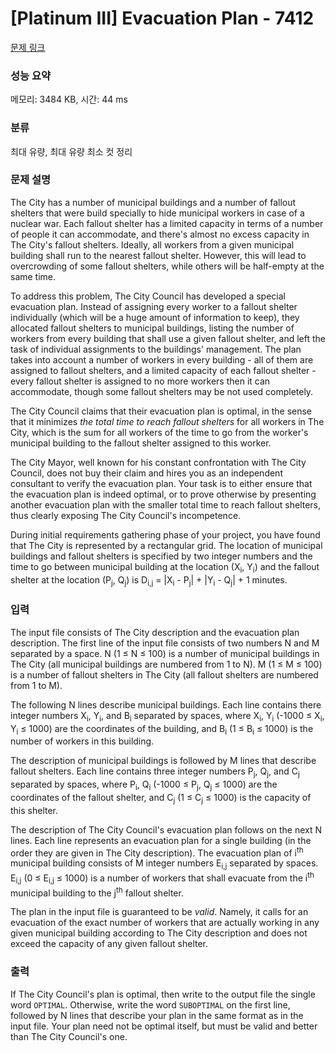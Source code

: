 # [Platinum III] Evacuation Plan - 7412 

[문제 링크](https://www.acmicpc.net/problem/7412) 

### 성능 요약

메모리: 3484 KB, 시간: 44 ms

### 분류

최대 유량, 최대 유량 최소 컷 정리

### 문제 설명

<p><img alt="" src="https://upload.acmicpc.net/1ee236d5-4f3f-47f3-86aa-42690aff2681/-/preview/" style="float: right;">The City has a number of municipal buildings and a number of fallout shelters that were build specially to hide municipal workers in case of a nuclear war. Each fallout shelter has a limited capacity in terms of a number of people it can accommodate, and there's almost no excess capacity in The City's fallout shelters. Ideally, all workers from a given municipal building shall run to the nearest fallout shelter. However, this will lead to overcrowding of some fallout shelters, while others will be half-empty at the same time.</p>

<p>To address this problem, The City Council has developed a special evacuation plan. Instead of assigning every worker to a fallout shelter individually (which will be a huge amount of information to keep), they allocated fallout shelters to municipal buildings, listing the number of workers from every building that shall use a given fallout shelter, and left the task of individual assignments to the buildings' management. The plan takes into account a number of workers in every building - all of them are assigned to fallout shelters, and a limited capacity of each fallout shelter - every fallout shelter is assigned to no more workers then it can accommodate, though some fallout shelters may be not used completely.</p>

<p>The City Council claims that their evacuation plan is optimal, in the sense that it minimizes <i>the total time to reach fallout shelters</i> for all workers in The City, which is the sum for all workers of the time to go from the worker's municipal building to the fallout shelter assigned to this worker.</p>

<p>The City Mayor, well known for his constant confrontation with The City Council, does not buy their claim and hires you as an independent consultant to verify the evacuation plan. Your task is to either ensure that the evacuation plan is indeed optimal, or to prove otherwise by presenting another evacuation plan with the smaller total time to reach fallout shelters, thus clearly exposing The City Council's incompetence.</p>

<p>During initial requirements gathering phase of your project, you have found that The City is represented by a rectangular grid. The location of municipal buildings and fallout shelters is specified by two integer numbers and the time to go between municipal building at the location (X<sub>i</sub>, Y<sub>i</sub>) and the fallout shelter at the location (P<sub>j</sub>, Q<sub>j</sub>) is D<sub>i,j</sub> = |X<sub>i</sub> - P<sub>j</sub>| + |Y<sub>i</sub> - Q<sub>j</sub>| + 1 minutes.</p>

### 입력 

 <p>The input file consists of The City description and the evacuation plan description. The first line of the input file consists of two numbers N and M separated by a space. N (1 ≤ N ≤ 100) is a number of municipal buildings in The City (all municipal buildings are numbered from 1 to N). M (1 ≤ M ≤ 100) is a number of fallout shelters in The City (all fallout shelters are numbered from 1 to M).</p>

<p>The following N lines describe municipal buildings. Each line contains there integer numbers X<sub>i</sub>, Y<sub>i</sub>, and B<sub>i</sub> separated by spaces, where X<sub>i</sub>, Y<sub>i</sub> (-1000 ≤ X<sub>i</sub>, Y<sub>i</sub> ≤ 1000) are the coordinates of the building, and B<sub>i</sub> (1 ≤ B<sub>i</sub> ≤ 1000) is the number of workers in this building.</p>

<p>The description of municipal buildings is followed by M lines that describe fallout shelters. Each line contains three integer numbers P<sub>j</sub>, Q<sub>j</sub>, and C<sub>j</sub> separated by spaces, where P<sub>i</sub>, Q<sub>i</sub> (-1000 ≤ P<sub>j</sub>, Q<sub>j</sub> ≤ 1000) are the coordinates of the fallout shelter, and C<sub>j</sub> (1 ≤ C<sub>j</sub> ≤ 1000) is the capacity of this shelter.</p>

<p>The description of The City Council's evacuation plan follows on the next N lines. Each line represents an evacuation plan for a single building (in the order they are given in The City description). The evacuation plan of i<sup>th</sup> municipal building consists of M integer numbers E<sub>i,j</sub> separated by spaces. E<sub>i,j</sub> (0 ≤ E<sub>i,j</sub> ≤ 1000) is a number of workers that shall evacuate from the i<sup>th</sup> municipal building to the j<sup>th</sup> fallout shelter.</p>

<p>The plan in the input file is guaranteed to be <i>valid</i>. Namely, it calls for an evacuation of the exact number of workers that are actually working in any given municipal building according to The City description and does not exceed the capacity of any given fallout shelter.</p>

### 출력 

 <p>If The City Council's plan is optimal, then write to the output file the single word <code>OPTIMAL</code>. Otherwise, write the word <code>SUBOPTIMAL</code> on the first line, followed by N lines that describe your plan in the same format as in the input file. Your plan need not be optimal itself, but must be valid and better than The City Council's one.</p>

